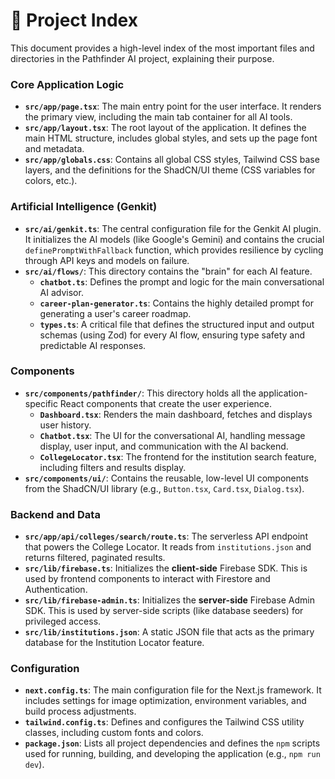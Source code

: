 
# 📄 Project Index

This document provides a high-level index of the most important files and directories in the Pathfinder AI project, explaining their purpose.

### Core Application Logic

- **`src/app/page.tsx`**: The main entry point for the user interface. It renders the primary view, including the main tab container for all AI tools.
- **`src/app/layout.tsx`**: The root layout of the application. It defines the main HTML structure, includes global styles, and sets up the page font and metadata.
- **`src/app/globals.css`**: Contains all global CSS styles, Tailwind CSS base layers, and the definitions for the ShadCN/UI theme (CSS variables for colors, etc.).

### Artificial Intelligence (Genkit)

- **`src/ai/genkit.ts`**: The central configuration file for the Genkit AI plugin. It initializes the AI models (like Google's Gemini) and contains the crucial `definePromptWithFallback` function, which provides resilience by cycling through API keys and models on failure.
- **`src/ai/flows/`**: This directory contains the "brain" for each AI feature.
  - **`chatbot.ts`**: Defines the prompt and logic for the main conversational AI advisor.
  - **`career-plan-generator.ts`**: Contains the highly detailed prompt for generating a user's career roadmap.
  - **`types.ts`**: A critical file that defines the structured input and output schemas (using Zod) for every AI flow, ensuring type safety and predictable AI responses.

### Components

- **`src/components/pathfinder/`**: This directory holds all the application-specific React components that create the user experience.
  - **`Dashboard.tsx`**: Renders the main dashboard, fetches and displays user history.
  - **`Chatbot.tsx`**: The UI for the conversational AI, handling message display, user input, and communication with the AI backend.
  - **`CollegeLocator.tsx`**: The frontend for the institution search feature, including filters and results display.
- **`src/components/ui/`**: Contains the reusable, low-level UI components from the ShadCN/UI library (e.g., `Button.tsx`, `Card.tsx`, `Dialog.tsx`).

### Backend and Data

- **`src/app/api/colleges/search/route.ts`**: The serverless API endpoint that powers the College Locator. It reads from `institutions.json` and returns filtered, paginated results.
- **`src/lib/firebase.ts`**: Initializes the **client-side** Firebase SDK. This is used by frontend components to interact with Firestore and Authentication.
- **`src/lib/firebase-admin.ts`**: Initializes the **server-side** Firebase Admin SDK. This is used by server-side scripts (like database seeders) for privileged access.
- **`src/lib/institutions.json`**: A static JSON file that acts as the primary database for the Institution Locator feature.

### Configuration

- **`next.config.ts`**: The main configuration file for the Next.js framework. It includes settings for image optimization, environment variables, and build process adjustments.
- **`tailwind.config.ts`**: Defines and configures the Tailwind CSS utility classes, including custom fonts and colors.
- **`package.json`**: Lists all project dependencies and defines the `npm` scripts used for running, building, and developing the application (e.g., `npm run dev`).

